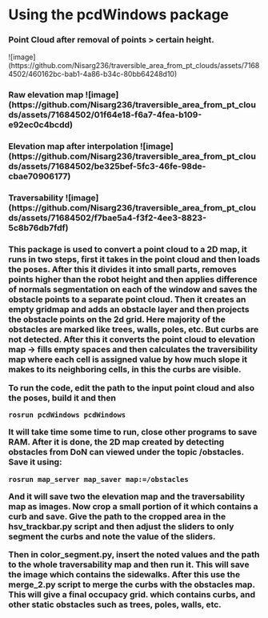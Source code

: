 <h1> Using the pcdWindows package </h1>
<h3> Point Cloud after removal of points > certain height. </h3>
![image](https://github.com/Nisarg236/traversible_area_from_pt_clouds/assets/71684502/460162bc-bab1-4a86-b34c-80bb64248d10)

<h3> Raw elevation map
![image](https://github.com/Nisarg236/traversible_area_from_pt_clouds/assets/71684502/01f64e18-f6a7-4fea-b109-e92ec0c4bcdd)

<h3> Elevation map after interpolation
![image](https://github.com/Nisarg236/traversible_area_from_pt_clouds/assets/71684502/be325bef-5fc3-46fe-98de-cbae70906177)

<h3> Traversability
![image](https://github.com/Nisarg236/traversible_area_from_pt_clouds/assets/71684502/f7bae5a4-f3f2-4ee3-8823-5c8b76db7fdf)


<h3>This package is used to convert a point cloud to a 2D map, it runs in two steps, first it takes in the point cloud and then loads the poses. After this it divides it into small parts, removes points higher than the robot height and then applies difference of normals segmentation on each of the window and saves the obstacle points to a separate point cloud. Then it creates an empty gridmap and adds an obstacle layer and then projects the obstacle points on the 2d grid. Here majority of the obstacles are marked like trees, walls, poles, etc. But curbs are not detected. After this it converts the point cloud to elevation map -> fills empty spaces and then calculates the traversibility map where each cell is assigned value by how much slope it makes to its neighboring cells, in this the curbs are visible. 

To run the code, edit the path to the input point cloud and also the poses, build it and then
```
rosrun pcdWindows pcdWindows
```

It will take time some time to run, close other programs to save RAM. After it is done, the 2D map created by detecting obstacles from DoN can viewed under the topic /obstacles. Save it using:
```
rosrun map_server map_saver map:=/obstacles
```
And it will save two the elevation map and the traversability map as images. Now crop a small portion of it which contains a curb and save. Give the path to the cropped area in the hsv_trackbar.py script and then adjust the sliders to only segment the curbs and note the value of the sliders.

Then in color_segment.py, insert the noted values and the path to the whole traversability map and then run it. This will save the image which contains the sidewalks. After this use the merge_2.py script to merge the curbs with the obstacles map. This will give a final occupacy grid. which contains curbs, and other static obstacles such as trees, poles, walls, etc. </h3>
